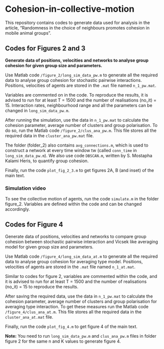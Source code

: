 # Cohesion-in-collective-motion

This repository contains codes to generate data used for analysis in the article, “Randomness in the choice of neighbours promotes cohesion in mobile animal groups”.

## Codes for Figures 2 and 3

**Generate data of positions, velocities and networks to analyse group cohesion for given group size and parameters.**

Use Matlab code `/figure_2/long_sim_data_pw.m` to generate all the required data to analyse group cohesion for stochastic pairwise interactions. Positions, velocities of agents are stored in the `.mat` file named `n_1_pw.mat`. 

Variables are commented on in the code. To reproduce the results, it is advised to run for at least T = 1500 and the number of realisations (no_it) = 15. Interaction rates, neighbourhood range and all the parameters can be changed in `long_sim_data_pw.m`.

After running the simulation, use the data in `n_1_pw.mat` to calculate the cohesion parameter, average number of clusters and group polarisation. To do so, run the Matlab code `/figure_2/clus_ana_pw.m`. This file stores all the required data in the `cluster_ana_pw.mat` file. 

The folder (folder_2) also contains `avg_connections.m`, which is used to construct a network at every time window tw (called `conn_time` in `long_sim_data_pw.m`). We also use code `DBSCAN.m`, written by S. Mostapha Kalami Heris, to quantify group cohesion. 

Finally, run the code `plot_fig_2_3.m` to get figures 2A, B (and inset) of the main text.

### Simulation video

To see the collective motion of agents, run the code `simulate.m` in the folder figure_2. Variables are defined within the code and can be changed accordingly.

## Codes for Figure 4

Generate data of positions, velocities and networks to compare group cohesion between stochastic pairwise interaction and Vicsek like averaging model for given group size and parameters.

Use Matlab code `/figure_4/long_sim_data_at.m` to generate all the required data to analyse group cohesion for averaging type model. Positions, velocities of agents are stored in the `.mat` file named `n_1_at.mat`.

Similar to codes for figure 2, variables are commented within the code, and it is advised to run for at least T = 1500 and the number of realisations (no_it) = 15 to reproduce the results.

After saving the required data, use the data in `n_1_pw.mat` to calculate the cohesion parameter, average number of clusters and group polarisation for averaging type interaction. To get these measures run the Matlab code `/figure_4/clus_ana_at.m`. This file stores all the required data in the `cluster_ana_at.mat` file. 	

Finally, run the code `plot_fig_4.m` to get figure 4 of the main text.

**Note:** You need to run `long_sim_data_pw.m` and `clus_ana_pw.m` files in folder figure 2 for the same n and K values to generate figure 4. 

